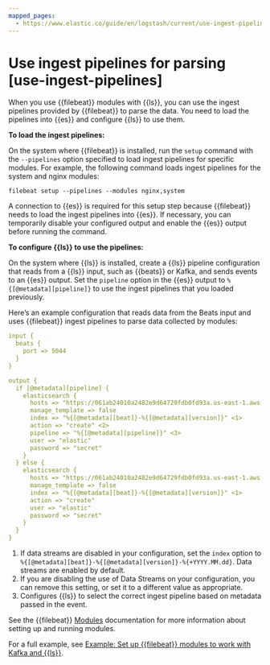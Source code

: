 ```yaml
---
mapped_pages:
  - https://www.elastic.co/guide/en/logstash/current/use-ingest-pipelines.html
---
```


# Use ingest pipelines for parsing [use-ingest-pipelines]

When you use {{filebeat}} modules with {{ls}}, you can use the ingest pipelines provided by {{filebeat}} to parse the data. You need to load the pipelines into {{es}} and configure {{ls}} to use them.

**To load the ingest pipelines:**

On the system where {{filebeat}} is installed, run the `setup` command with the `--pipelines` option specified to load ingest pipelines for specific modules. For example, the following command loads ingest pipelines for the system and nginx modules:

```shell
filebeat setup --pipelines --modules nginx,system
```

A connection to {{es}} is required for this setup step because {{filebeat}} needs to load the ingest pipelines into {{es}}. If necessary, you can temporarily disable your configured output and enable the {{es}} output before running the command.

**To configure {{ls}} to use the pipelines:**

On the system where {{ls}} is installed, create a {{ls}} pipeline configuration that reads from a {{ls}} input, such as {{beats}} or Kafka, and sends events to an {{es}} output. Set the `pipeline` option in the {{es}} output to `%{[@metadata][pipeline]}` to use the ingest pipelines that you loaded previously.

Here’s an example configuration that reads data from the Beats input and uses {{filebeat}} ingest pipelines to parse data collected by modules:

```yaml
input {
  beats {
    port => 5044
  }
}

output {
  if [@metadata][pipeline] {
    elasticsearch {
      hosts => "https://061ab24010a2482e9d64729fdb0fd93a.us-east-1.aws.found.io:9243"
      manage_template => false
      index => "%{[@metadata][beat]}-%{[@metadata][version]}" <1>
      action => "create" <2>
      pipeline => "%{[@metadata][pipeline]}" <3>
      user => "elastic"
      password => "secret"
    }
  } else {
    elasticsearch {
      hosts => "https://061ab24010a2482e9d64729fdb0fd93a.us-east-1.aws.found.io:9243"
      manage_template => false
      index => "%{[@metadata][beat]}-%{[@metadata][version]}" <1>
      action => "create"
      user => "elastic"
      password => "secret"
    }
  }
}
```

1. If data streams are disabled in your configuration, set the `index` option to `%{[@metadata][beat]}-%{[@metadata][version]}-%{+YYYY.MM.dd}`. Data streams are enabled by default.
2. If you are disabling the use of Data Streams on your configuration, you can remove this setting, or set it to a different value as appropriate.
3. Configures {{ls}} to select the correct ingest pipeline based on metadata passed in the event.


See the {{filebeat}} [Modules](beats://reference/filebeat/filebeat-modules-overview.md) documentation for more information about setting up and running modules.

For a full example, see [Example: Set up {{filebeat}} modules to work with Kafka and {{ls}}](/reference/use-filebeat-modules-kafka.md).

